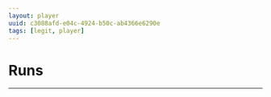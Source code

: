```yaml
---
layout: player
uuid: c3088afd-e04c-4924-b50c-ab4366e6290e
tags: [legit, player]
---
```


# Runs
---
